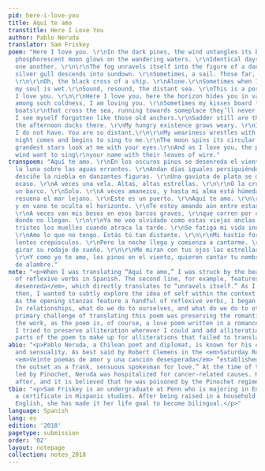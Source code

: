```yaml
---
pid: here-i-love-you
title: Aquí te amo
transtitle: Here I Love You
author: Pablo Neruda
translator: Sam Friskey
poem: "Here I love you. \r\nIn the dark pines, the wind untangles its being.\r\nThe
  phosphorescent moon glows on the wandering waters. \r\nIdentical days go chasing
  one another. \r\n\r\nThe fog unravels itself into the figure of a dancer. \r\nA
  silver gull descends into sundown. \r\nSometimes, a sail. Those far, far stars.
  \r\n\r\nOh, the black cross of a ship. \r\nAlone.\r\nSometimes when I wake, even
  my soul is wet.\r\nSound, resound, the distant sea. \r\nThis is a port.\r\nHere
  I love you. \r\n\r\nHere I love you, here the horizon hides you in vain. \r\nEven
  among such coldness, I am loving you. \r\nSometimes my kisses board those solemn
  boats\r\nthat cross the sea, running towards someplace they’ll never arrive.\r\n\r\nAlready,
  I see myself forgotten like those old anchors.\r\nSadder still are the piers when
  the afternoon docks there. \r\nMy hungry existence grows weary. \r\nI love what
  I do not have. You are so distant.\r\n\r\nMy weariness wrestles with the slow twilights.\r\nBut
  night comes and begins to sing to me.\r\nThe moon spins its circular dream.\r\n\r\nThe
  grandest stars look at me with your eyes.\r\nAnd as I love you, the pines in the
  wind want to sing\r\nyour name with their leaves of wire."
transpoem: "Aquí te amo. \r\nEn los oscuros pinos se desenreda el viento. \r\nFosforece
  la luna sobre las aguas errantes. \r\nAndan días iguales persiguiéndose. \r\n\r\nSe
  desciñe la niebla en danzantes figuras. \r\nUna gaviota de plata se descuelga del
  ocaso. \r\nA veces una vela. Altas, altas estrellas. \r\n\r\nO la cruz negra de
  un barco. \r\nSolo. \r\nA veces amanezco, y hasta mi alma está húmeda. \r\nSuena,
  resuena el mar lejano. \r\nEste es un puerto. \r\nAquí te amo. \r\n\r\nAquí te amo
  y en vano te oculta el horizonte. \r\nTe estoy amando aún entre estas frías cosas.
  \r\nA veces van mis besos en esos barcos graves, \r\nque corren por el mar hacia
  donde no llegan. \r\n\r\nYa me veo olvidado como estas viejas anclas. \r\nSon más
  tristes los muelles cuando atraca la tarde. \r\nSe fatiga mi vida inútilmente hambrienta.
  \r\nAmo lo que no tengo. Estás tú tan distante. \r\n\r\nMi hastío forcejea con los
  lentos crepúsculos. \r\nPero la noche llega y comienza a cantarme. \r\nLa luna hace
  girar su rodaje de sueño. \r\n\r\nMe miran con tus ojos las estrellas más grandes.
  \r\nY como yo te amo, los pinos en el viento, quieren cantar tu nombre con sus hojas
  de alambre."
note: "<p>When I was translating “Aquí te amo,” I was struck by the beautiful simplicity
  of reflexive verbs in Spanish. The second line, for example, features the verb <em>se
  desenreda</em>, which directly translates to “unravels itself.” As I translated,
  then, I wanted to subtly explore the idea of self within the context of a relationship.
  As the opening stanzas feature a handful of reflexive verbs, I began to ask myself:
  In relationships, what do we do to ourselves, and what do we do to others?</p>\r\n<p>The
  primary challenge of translating this poem was preserving the romantic nature of
  the work, as the poem is, of course, a love poem written in a romance language.
  I tried to preserve alliteration wherever I could and add alliteration in other
  parts of the poem to make up for alliterations that failed to translate well.</p>"
abio: "<p>Pablo Neruda, a Chilean poet and diplomat, is known for his command of romance
  and sensuality. As best said by Robert Clemens in the <em>Saturday Review</em>,
  <em>Veinte poemas de amor y una canción desesperada</em> “established [Neruda] at
  the outset as a frank, sensuous spokesman for love.” At the time of the coup d’état
  led by Pinochet, Neruda was hospitalized for cancer-related causes. He died soon
  after, and it is believed that he was poisoned by the Pinochet regime.</p>"
tbio: "<p>Sam Friskey is an undergraduate at Penn who is majoring in English and earning
  a certificate in Hispanic studies. After being raised in a household that only spoke
  English, she has made it her life goal to become bilingual.</p>"
language: Spanish
lang: es
edition: '2018'
pagetype: submission
order: '02'
layout: notepage
collection: notes_2018
---
```


